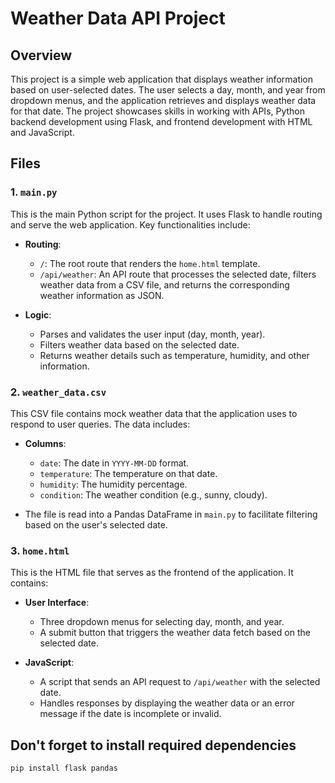 # Weather Data API Project

## Overview

This project is a simple web application that displays weather information based on user-selected dates. The user selects a day, month, and year from dropdown menus, and the application retrieves and displays weather data for that date. The project showcases skills in working with APIs, Python backend development using Flask, and frontend development with HTML and JavaScript.

## Files

### 1. `main.py`

This is the main Python script for the project. It uses Flask to handle routing and serve the web application. Key functionalities include:

- **Routing**:
  - `/`: The root route that renders the `home.html` template.
  - `/api/weather`: An API route that processes the selected date, filters weather data from a CSV file, and returns the corresponding weather information as JSON.

- **Logic**:
  - Parses and validates the user input (day, month, year).
  - Filters weather data based on the selected date.
  - Returns weather details such as temperature, humidity, and other information.

### 2. `weather_data.csv`

This CSV file contains mock weather data that the application uses to respond to user queries. The data includes:

- **Columns**:
  - `date`: The date in `YYYY-MM-DD` format.
  - `temperature`: The temperature on that date.
  - `humidity`: The humidity percentage.
  - `condition`: The weather condition (e.g., sunny, cloudy).

- The file is read into a Pandas DataFrame in `main.py` to facilitate filtering based on the user's selected date.

### 3. `home.html`

This is the HTML file that serves as the frontend of the application. It contains:

- **User Interface**:
  - Three dropdown menus for selecting day, month, and year.
  - A submit button that triggers the weather data fetch based on the selected date.

- **JavaScript**:
  - A script that sends an API request to `/api/weather` with the selected date.
  - Handles responses by displaying the weather data or an error message if the date is incomplete or invalid.

## Don't forget to install required dependencies

   ```bash
   pip install flask pandas
   ```
